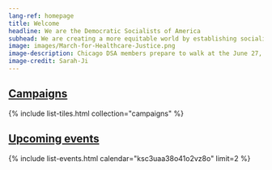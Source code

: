 ```yaml
---
lang-ref: homepage
title: Welcome
headline: We are the Democratic Socialists of America
subhead: We are creating a more equitable world by establishing socialism as a political force. We believe our governments and economy should operate, through social ownership, for the benefit of all.
image: images/March-for-Healthcare-Justice.png
image-description: Chicago DSA members prepare to walk at the June 27, 2020 March for Healthcare Justice.
image-credit: Sarah-Ji
---
```


## [Campaigns](campaigns)

{% include list-tiles.html collection="campaigns" %}

## [Upcoming events](events)

{% include list-events.html calendar="ksc3uaa38o41o2vz8o" limit=2 %}
